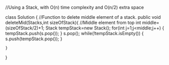 //Using a Stack, with O(n) time complexity and  O(n/2) extra space

class Solution
{
    //Function to delete middle element of a stack.
    public void deleteMid(Stack<Integer>s,int sizeOfStack){
        //Middle element from top
        int middle=(sizeOfStack/2)+1;
        Stack<Integer> tempStack=new Stack<Integer>();
        for(int j=1;j<middle;j++)
        {
            tempStack.push(s.pop());
        }
        s.pop();
        while(!tempStack.isEmpty())
        {
            s.push(tempStack.pop());
        }
    
    } 
}